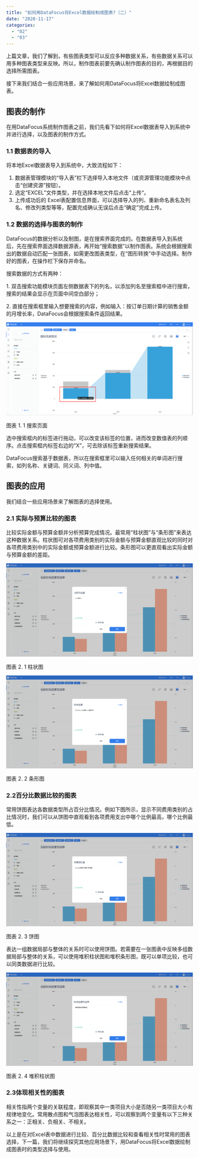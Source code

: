 ```yaml
---
title: "如何用DataFocus将Excel数据绘制成图表?（二）"
date: "2020-11-17"
categories: 
  - "02"
  - "03"
---
```


上篇文章，我们了解到，有些图表类型可以反应多种数据关系，有些数据关系可以用多种图表类型来反映。所以，制作图表前要先确认制作图表的目的，再根据目的选择所需图表。

接下来我们结合一些应用场景，来了解如何用DataFocus将Excel数据绘制成图表。

## 图表的制作

在用DataFocus系统制作图表之前，我们先看下如何将Excel数据表导入到系统中并进行选择，以及图表的制作方式。

### 1.1 数据表的导入

将本地Excel数据表导入到系统中，大致流程如下：

1. 数据表管理模块的“导入表”栏下选择导入本地文件（或资源管理功能模块中点击“创建资源”按钮）。
2. 选定“EXCEL”文件类型，并在选择本地文件后点击“上传“。
3. 上传成功后的 Excel表配置信息界面，可以选择导入的列、重新命名表名及列名、修改列类型等等，配置完成确认无误后点击“确定”完成上传。

### 1.2 数据的选择与图表的制作

DataFocus的数据分析以及制图，是在搜索界面完成的。在数据表导入到系统后，先在搜索界面选择数据源表，再开始“搜索数据”以制作图表。系统会根据搜索出的数据自动匹配一张图表，如需更改图表类型，在“图形转换”中手动选择。制作好的图表，在操作栏下保存并命名。

搜索数据的方式有两种：

1\. 双击搜索功能模块页面左侧数据表下的列名，以添加列名至搜索框中进行搜索，搜索的结果会显示在页面中间空白部分；

2\. 直接在搜索框里输入想要搜索的内容，例如输入：按订单日期计算的销售金额的月增长率，DataFocus会根据搜索条件返回结果。

![](images/word-image-73.png)

图表 1. 1 搜索页面

选中搜索框内的标签进行拖动，可以改变该标签的位置，进而改变数值表的列顺序。点击搜索框内标签右边的“X”，可去除该标签重新搜索结果。

DataFocus搜索基于数据表，所以在搜索框里可以输入任何相关的单词进行搜索，如列名称、关键词、同义词、列中值。

## 图表的应用

我们结合一些应用场景来了解图表的选择使用。

### 2.1 实际与预算比较的图表

比较实际金额与预算金额并分析预算完成情况。最常用“柱状图”与“条形图”来表达这种数据关系。柱状图可对各项费用类别的实际金额与预算金额直观比较的同时对各项费用类别中的实际金额或预算金额进行比较。条形图可以更直观看出实际金额与预算金额的差距。

![](images/word-image-74.png)

图表 2. 1 柱状图

![](images/word-image-75.png)

图表 2. 2 条形图

### 2.2百分比数据比较的图表

常用饼图表达各数据类型所占百分比情况。例如下图所示，显示不同费用类别的占比情况时，我们可以从饼图中直观看到各项费用支出中哪个比例最高，哪个比例最低。

![](images/word-image-76.png)

图表 2. 3 饼图

表达一组数据局部与整体的关系时可以使用饼图。若需要在一张图表中反映多组数据局部与整体的关系，可以使用堆积柱状图和堆积条形图，既可以单项比较，也可以同类数据进行比较。

![](images/word-image-77.png)

图表 2. 4 堆积柱状图

### 2.3体现相关性的图表

相关性指两个变量的关联程度，即观察其中一类项目大小是否随另一类项目大小有规律地变化。常用散点图和气泡图表达相关性，可以观察到两个变量有以下三种关系之一：正相关、负相关、不相关。

以上是在对Excel表中数据进行比较、百分比数据比较和查看相关性时常用的图表选择，下一篇，我们将继续探究其他应用场景下，用DataFocus将Excel数据绘制成图表时的类型选择与使用。
